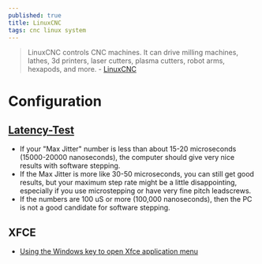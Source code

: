 ```yaml
---
published: true
title: LinuxCNC
tags: cnc linux system
---
```

> LinuxCNC controls CNC machines. It can drive milling machines, lathes, 3d printers, laser cutters, plasma cutters, robot arms, hexapods, and more. - [LinuxCNC](https://www.linuxcnc.org/)

# Configuration
## [Latency-Test](http://wiki.linuxcnc.org/cgi-bin/wiki.pl?Latency-Test)
- If your "Max Jitter" number is less than about 15-20 microseconds (15000-20000 nanoseconds), the computer should give very nice results with software stepping. 
- If the Max Jitter is more like 30-50 microseconds, you can still get good results, but your maximum step rate might be a little disappointing, especially if you use microstepping or have very fine pitch leadscrews. 
- If the numbers are 100 uS or more (100,000 nanoseconds), then the PC is not a good candidate for software stepping.

## XFCE
- [Using the Windows key to open Xfce application menu](https://www.clausconrad.com/blog/using-the-windows-key-to-open-xfce-application-menu)
